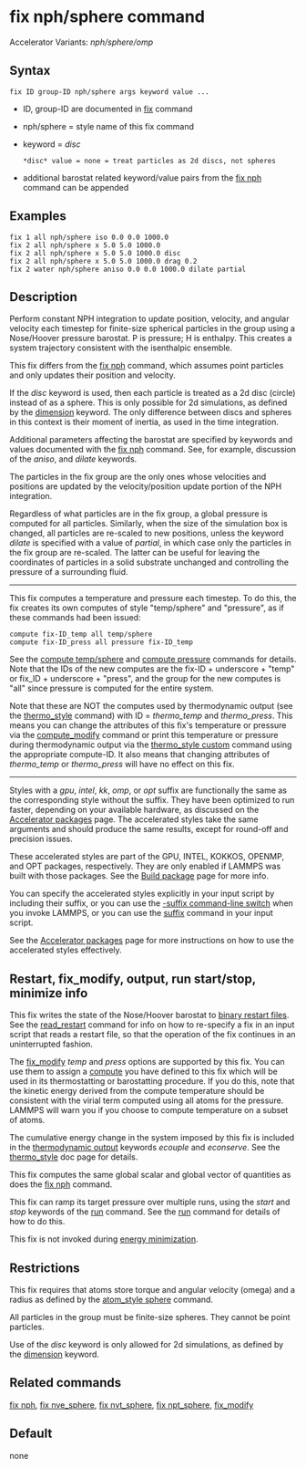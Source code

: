 # fix nph/sphere command

Accelerator Variants: *nph/sphere/omp*

## Syntax

    fix ID group-ID nph/sphere args keyword value ...

-   ID, group-ID are documented in [fix](fix) command

-   nph/sphere = style name of this fix command

-   keyword = *disc*

        *disc* value = none = treat particles as 2d discs, not spheres

-   additional barostat related keyword/value pairs from the [fix
    nph](fix_nh) command can be appended

## Examples

``` LAMMPS
fix 1 all nph/sphere iso 0.0 0.0 1000.0
fix 2 all nph/sphere x 5.0 5.0 1000.0
fix 2 all nph/sphere x 5.0 5.0 1000.0 disc
fix 2 all nph/sphere x 5.0 5.0 1000.0 drag 0.2
fix 2 water nph/sphere aniso 0.0 0.0 1000.0 dilate partial
```

## Description

Perform constant NPH integration to update position, velocity, and
angular velocity each timestep for finite-size spherical particles in
the group using a Nose/Hoover pressure barostat. P is pressure; H is
enthalpy. This creates a system trajectory consistent with the
isenthalpic ensemble.

This fix differs from the [fix nph](fix_nh) command, which assumes point
particles and only updates their position and velocity.

If the *disc* keyword is used, then each particle is treated as a 2d
disc (circle) instead of as a sphere. This is only possible for 2d
simulations, as defined by the [dimension](dimension) keyword. The only
difference between discs and spheres in this context is their moment of
inertia, as used in the time integration.

Additional parameters affecting the barostat are specified by keywords
and values documented with the [fix nph](fix_nh) command. See, for
example, discussion of the *aniso*, and *dilate* keywords.

The particles in the fix group are the only ones whose velocities and
positions are updated by the velocity/position update portion of the NPH
integration.

Regardless of what particles are in the fix group, a global pressure is
computed for all particles. Similarly, when the size of the simulation
box is changed, all particles are re-scaled to new positions, unless the
keyword *dilate* is specified with a value of *partial*, in which case
only the particles in the fix group are re-scaled. The latter can be
useful for leaving the coordinates of particles in a solid substrate
unchanged and controlling the pressure of a surrounding fluid.

------------------------------------------------------------------------

This fix computes a temperature and pressure each timestep. To do this,
the fix creates its own computes of style \"temp/sphere\" and
\"pressure\", as if these commands had been issued:

``` LAMMPS
compute fix-ID_temp all temp/sphere
compute fix-ID_press all pressure fix-ID_temp
```

See the [compute temp/sphere](compute_temp_sphere) and [compute
pressure](compute_pressure) commands for details. Note that the IDs of
the new computes are the fix-ID + underscore + \"temp\" or fix_ID +
underscore + \"press\", and the group for the new computes is \"all\"
since pressure is computed for the entire system.

Note that these are NOT the computes used by thermodynamic output (see
the [thermo_style](thermo_style) command) with ID = *thermo_temp* and
*thermo_press*. This means you can change the attributes of this fix\'s
temperature or pressure via the [compute_modify](compute_modify) command
or print this temperature or pressure during thermodynamic output via
the [thermo_style custom](thermo_style) command using the appropriate
compute-ID. It also means that changing attributes of *thermo_temp* or
*thermo_press* will have no effect on this fix.

------------------------------------------------------------------------

Styles with a *gpu*, *intel*, *kk*, *omp*, or *opt* suffix are
functionally the same as the corresponding style without the suffix.
They have been optimized to run faster, depending on your available
hardware, as discussed on the [Accelerator packages](Speed_packages)
page. The accelerated styles take the same arguments and should produce
the same results, except for round-off and precision issues.

These accelerated styles are part of the GPU, INTEL, KOKKOS, OPENMP, and
OPT packages, respectively. They are only enabled if LAMMPS was built
with those packages. See the [Build package](Build_package) page for
more info.

You can specify the accelerated styles explicitly in your input script
by including their suffix, or you can use the [-suffix command-line
switch](Run_options) when you invoke LAMMPS, or you can use the
[suffix](suffix) command in your input script.

See the [Accelerator packages](Speed_packages) page for more
instructions on how to use the accelerated styles effectively.

## Restart, fix_modify, output, run start/stop, minimize info

This fix writes the state of the Nose/Hoover barostat to [binary restart
files](restart). See the [read_restart](read_restart) command for info
on how to re-specify a fix in an input script that reads a restart file,
so that the operation of the fix continues in an uninterrupted fashion.

The [fix_modify](fix_modify) *temp* and *press* options are supported by
this fix. You can use them to assign a [compute](compute) you have
defined to this fix which will be used in its thermostatting or
barostatting procedure. If you do this, note that the kinetic energy
derived from the compute temperature should be consistent with the
virial term computed using all atoms for the pressure. LAMMPS will warn
you if you choose to compute temperature on a subset of atoms.

The cumulative energy change in the system imposed by this fix is
included in the [thermodynamic output](thermo_style) keywords *ecouple*
and *econserve*. See the [thermo_style](thermo_style) doc page for
details.

This fix computes the same global scalar and global vector of quantities
as does the [fix nph](fix_nh) command.

This fix can ramp its target pressure over multiple runs, using the
*start* and *stop* keywords of the [run](run) command. See the
[run](run) command for details of how to do this.

This fix is not invoked during [energy minimization](minimize).

## Restrictions

This fix requires that atoms store torque and angular velocity (omega)
and a radius as defined by the [atom_style sphere](atom_style) command.

All particles in the group must be finite-size spheres. They cannot be
point particles.

Use of the *disc* keyword is only allowed for 2d simulations, as defined
by the [dimension](dimension) keyword.

## Related commands

[fix nph](fix_nh), [fix nve_sphere](fix_nve_sphere), [fix
nvt_sphere](fix_nvt_sphere), [fix npt_sphere](fix_npt_sphere),
[fix_modify](fix_modify)

## Default

none

